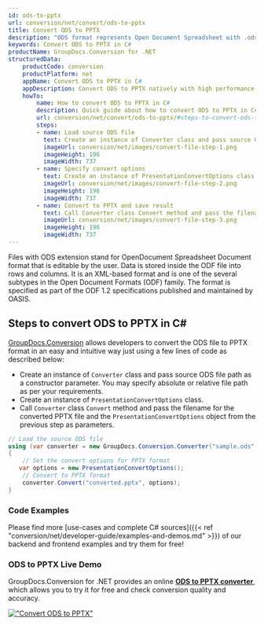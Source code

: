 ```yaml
---
id: ods-to-pptx
url: conversion/net/convert/ods-to-pptx
title: Convert ODS to PPTX
description: "ODS format represents Open Document Spreadsheet with .ods extension. Learn how to convert ODS to PPTX file programmatically in C# language using GroupDocs.Conversion for .NET library."
keywords: Convert ODS to PPTX in C#
productName: GroupDocs.Conversion for .NET
structuredData:
    productCode: conversion
    productPlatform: net
    appName: Convert ODS to PPTX in C#
    appDescription: Convert ODS to PPTX natively with high performance using C# language and server side GroupDocs.Conversion for .NET APIs, without the use of any software like Microsoft or Open Office.
    howTo:
        name: How to convert ODS to PPTX in C# 
        description: Quick guide about how to convert ODS to PPTX in C# with high performance and accuracy.
        url: conversion/net/convert/ods-to-pptx/#steps-to-convert-ods-to-pptx-in-c
        steps:
        - name: Load source ODS file 
          text: Create an instance of Converter class and pass source ODS file path as a constructor parameter. You may specify absolute or relative file path as per your requirements. 
          imageUrl: conversion/net/images/convert-file-step-1.png
          imageHeight: 196
          imageWidth: 737
        - name: Specify convert options 
          text: Create an instance of PresentationConvertOptions class.
          imageUrl: conversion/net/images/convert-file-step-2.png
          imageHeight: 196
          imageWidth: 737
        - name: Convert to PPTX and save result 
          text: Call Converter class Convert method and pass the filename for the converted HTML file and the PresentationConvertOptions object from the previous step as parameters.
          imageUrl: conversion/net/images/convert-file-step-3.png
          imageHeight: 196
          imageWidth: 737
---
```


Files with ODS extension stand for OpenDocument Spreadsheet Document format that is editable by the user. Data is stored inside the ODF file into rows and columns. It is an XML-based format and is one of the several subtypes in the Open Document Formats (ODF) family. The format is specified as part of the ODF 1.2 specifications published and maintained by OASIS.

## Steps to convert ODS to PPTX in C#

[GroupDocs.Conversion](https://products.groupdocs.com/conversion/net) allows developers to convert the ODS file to PPTX format in an easy and intuitive way just using a few lines of code as described below:

* Create an instance of `Converter` class and pass source ODS file path as a constructor parameter. You may specify absolute or relative file path as per your requirements. 
* Create an instance of `PresentationConvertOptions` class.
* Call `Converter` class `Convert` method and pass the filename for the converted PPTX file and the `PresentationConvertOptions` object from the previous step as parameters.

```csharp
// Load the source ODS file
using (var converter = new GroupDocs.Conversion.Converter("sample.ods"))
{
    // Set the convert options for PPTX format
   var options = new PresentationConvertOptions();
    // Convert to PPTX format
    converter.Convert("converted.pptx", options);
}
```

### Code Examples

Please find more [use-cases and complete C# sources]({{< ref "conversion/net/developer-guide/examples-and-demos.md" >}}) of our backend and frontend examples and try them for free!

### ODS to PPTX Live Demo

GroupDocs.Conversion for .NET provides an online [**ODS to PPTX converter**](https://products.groupdocs.app/conversion/ods-to-pptx), which allows you to try it for free and check conversion quality and accuracy.

[!["Convert ODS to PPTX"](conversion/net/images/convert-to-pptx/convert-ods-to-pptx.png)](https://products.groupdocs.app/conversion/ods-to-pptx)